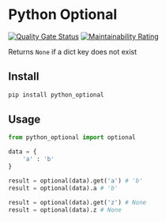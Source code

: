 # Python Optional

[![Quality Gate Status](https://sonarcloud.io/api/project_badges/measure?project=rogervila_python_optional&metric=alert_status)](https://sonarcloud.io/dashboard?id=rogervila_python_optional)
[![Maintainability Rating](https://sonarcloud.io/api/project_badges/measure?project=rogervila_python_optional&metric=sqale_rating)](https://sonarcloud.io/dashboard?id=rogervila_python_optional)


Returns `None` if a dict key does not exist


## Install

```sh
pip install python_optional
```

## Usage

```py
from python_optional import optional

data = {
    'a' : 'b'
}

result = optional(data).get('a') # 'b'
result = optional(data).a # 'b'

result = optional(data).get('z') # None
result = optional(data).z # None
```
